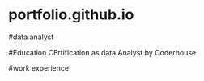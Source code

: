 # portfolio.github.io

#data analyst 

#Education
CErtification as data Analyst by Coderhouse 

#work experience

#
